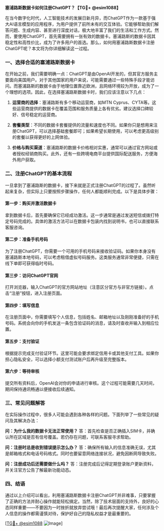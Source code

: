 **塞浦路斯数据卡如何注册ChatGPT？【TG💪+ @esim1088】**

在当今数字化时代，人工智能技术的发展日新月异，而ChatGPT作为一款基于强大AI语言模型的应用程序，为用户提供了前所未有的交互体验。它能够帮助我们解答问题、生成内容、甚至进行深度对话，极大地丰富了我们的生活和工作方式。然而，要使用ChatGPT，首先需要拥有一张有效的数据卡。塞浦路斯的数据卡因其稳定性和高性价比，成为了许多用户的首选。那么，如何用塞浦路斯数据卡注册ChatGPT呢？本文将为你详细解读这一过程。

### 一、选择合适的塞浦路斯数据卡

在开始之前，我们需要明确一点：ChatGPT是由OpenAI开发的，但其官方服务主要面向美国用户。对于其他国家的用户来说，可能需要通过一些特殊手段才能访问。而塞浦路斯的数据卡由于地理位置靠近欧洲，且网络环境较为开放，成为了一个理想的选项。因此，在选择塞浦路斯数据卡时，我们应该注意以下几点：

1. **运营商的选择**：塞浦路斯有多个移动运营商，如MTN Cyprus、CYTA等。这些运营商提供的数据卡在覆盖范围和服务质量上各有优劣。建议选择口碑较好、信号稳定的运营商。
   
2. **套餐类型**：不同的数据卡套餐提供的流量和速度也不同。如果你只是想用来注册ChatGPT，可以选择基础套餐即可；如果希望长期使用，可以考虑更高级别的套餐以获得更好的上网体验。

3. **价格与购买渠道**：塞浦路斯的数据卡价格相对实惠，通常可以通过官方网站或者授权经销商购买。此外，还有一些跨境电商平台提供国际配送服务，方便海外用户获取。

### 二、注册ChatGPT的基本流程

一旦拿到了塞浦路斯的数据卡，接下来就是正式注册ChatGPT的过程了。虽然听起来复杂，但实际上只要按照步骤操作，任何人都能顺利完成。以下是具体步骤：

#### 第一步：购买并激活数据卡
拿到数据卡后，首先要确保它已经成功激活。这一步通常是通过发送短信或拨打特定号码完成的。具体的激活方法可以在数据卡包装内找到说明书，也可以直接联系客服咨询。

#### 第二步：准备手机号码
为了注册ChatGPT，你需要一个可用的手机号码来接收验证码。如果你本身没有塞浦路斯本地号码，可以考虑租借虚拟号码服务。这类服务通常非常便捷，只需在线下单即可获得临时号码。

#### 第三步：访问ChatGPT官网
打开浏览器，输入ChatGPT的官方网站地址（注意区分官方与非官方链接）。点击“注册”按钮，进入注册页面。

#### 第四步：填写信息
在注册页面中，你需要填写个人信息，包括姓名、邮箱地址以及刚刚准备好的手机号码。系统会向你的手机发送一条包含验证码的消息，请及时查收并输入到相应位置。

#### 第五步：支付验证
根据提示完成支付验证环节。这里可能会要求绑定信用卡或其他支付工具。如果你担心隐私安全，可以选择小额支付测试账户后再升级至完整版本。

#### 第六步：等待审核
提交所有资料后，OpenAI会对你的申请进行审核。这个过程可能需要几天时间，期间保持通讯畅通以便接收后续通知。

### 三、常见问题解答

在实际操作过程中，很多人可能会遇到各种各样的问题。下面列举了一些常见的疑问及其解决办法：

**问：为什么我的数据卡无法正常使用？**
答：首先检查是否正确插入SIM卡，并确认所在区域是否有信号覆盖。若仍存在问题，可联系客服寻求帮助。

**问：注册时总是收到错误提示怎么办？**
答：确保所有输入的信息准确无误，尤其是邮箱格式和电话号码格式。同时也要留意网络连接状况，避免因断网导致失败。

**问：注册成功后还需要做什么吗？**
答：注册完成后记得定期登录账户更新资料，并关注官方公告了解最新功能动态。

### 四、结语

通过以上介绍可以看出，利用塞浦路斯数据卡注册ChatGPT并非难事，只要掌握了正确的方法并耐心操作就能轻松搞定。当然，除了技术层面的支持外，良好的心态同样重要——不要因为一时挫折就放弃尝试哦！最后再次提醒大家，任何涉及个人信息的操作都需谨慎对待，保护好自己的隐私权益才是最重要的。

[[TG💪+ @esim1088](https://t.me/s/esim1088) ![Image](https://i.postimg.cc/4NQfJmqS/Snipaste-2025-05-13-00-14-12.png)]